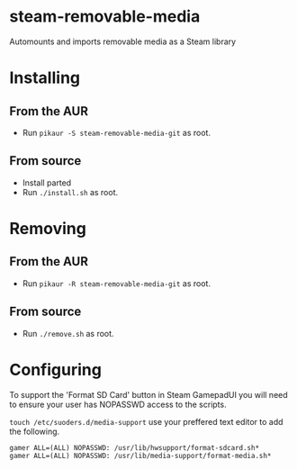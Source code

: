 # steam-removable-media
Automounts and imports removable media as a Steam library

# Installing

## From the AUR
- Run ```pikaur -S steam-removable-media-git``` as root.

## From source
- Install parted
- Run ```./install.sh``` as root.


# Removing

## From the AUR
- Run ```pikaur -R steam-removable-media-git``` as root.

## From source
- Run ```./remove.sh``` as root.

# Configuring
To support the 'Format SD Card' button in Steam GamepadUI you will need to
ensure your user has NOPASSWD access to the scripts.

`touch /etc/suoders.d/media-support`
use your preffered text editor to add the following.
```
gamer ALL=(ALL) NOPASSWD: /usr/lib/hwsupport/format-sdcard.sh*
gamer ALL=(ALL) NOPASSWD: /usr/lib/media-support/format-media.sh*
```


